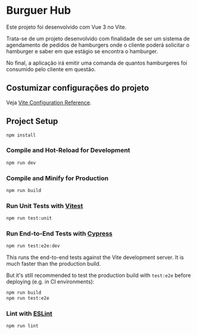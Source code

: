 # Burguer Hub

Este projeto foi desenvolvido com Vue 3 no Vite.

Trata-se de um projeto desenvolvido com finalidade de ser um sistema
de agendamento de pedidos de hamburgers onde o cliente poderá solicitar o hamburger
e saber em que estágio se encontra o hamburger. 

No final, a aplicação irá emitir uma
comanda de quantos hamburgeres foi consumido pelo cliente em questão.

## Costumizar configurações do projeto

Veja [Vite Configuration Reference](https://vitejs.dev/config/).

## Project Setup

```sh
npm install
```

### Compile and Hot-Reload for Development

```sh
npm run dev
```

### Compile and Minify for Production

```sh
npm run build
```

### Run Unit Tests with [Vitest](https://vitest.dev/)

```sh
npm run test:unit
```

### Run End-to-End Tests with [Cypress](https://www.cypress.io/)

```sh
npm run test:e2e:dev
```

This runs the end-to-end tests against the Vite development server.
It is much faster than the production build.

But it's still recommended to test the production build with `test:e2e` before deploying (e.g. in CI environments):

```sh
npm run build
npm run test:e2e
```

### Lint with [ESLint](https://eslint.org/)

```sh
npm run lint
```
